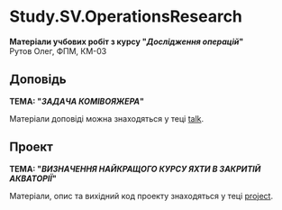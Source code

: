 # Study.SV.OperationsResearch
**Матеріали учбових робіт з курсу "*Дослідження операцій*"**  
Рутов Олег, ФПМ, КМ-03



## Доповідь
**ТЕМА: "*ЗАДАЧА КОМІВОЯЖЕРА*"**

Матеріали доповіді можна знаходяться у теці [talk](talk/).


## Проект
**ТЕМА: "*ВИЗНАЧЕННЯ НАЙКРАЩОГО КУРСУ ЯХТИ В ЗАКРИТІЙ АКВАТОРІЇ*"**

Матеріали, опис та вихідний код проекту знаходяться у теці [project](project/).

